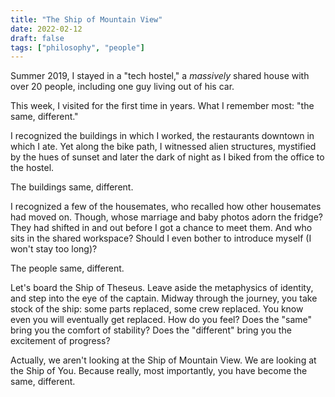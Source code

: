 ```yaml
---
title: "The Ship of Mountain View"
date: 2022-02-12
draft: false
tags: ["philosophy", "people"]
---
```

Summer 2019, I stayed in a "tech hostel," a _massively_ shared house with over 20 people, including one guy living out of his car. 

This week, I visited for the first time in years. What I remember most: "the same, different."

I recognized the buildings in which I worked, the restaurants downtown in which I ate. Yet along the bike path, I witnessed alien structures, mystified by the hues of sunset and later the dark of night as I biked from the office to the hostel.

The buildings same, different.

I recognized a few of the housemates, who recalled how other housemates had moved on. Though, whose marriage and baby photos adorn the fridge? They had shifted in and out before I got a chance to meet them. And who sits in the shared workspace? Should I even bother to introduce myself (I won't stay too long)?

The people same, different.

Let's board the Ship of Theseus. Leave aside the metaphysics of identity, and step into the eye of the captain. Midway through the journey, you take stock of the ship: some parts replaced, some crew replaced. You know even you will eventually get replaced. How do you feel? Does the "same" bring you the comfort of stability? Does the "different" bring you the excitement of progress?

Actually, we aren't looking at the Ship of Mountain View. We are looking at the Ship of You. Because really, most importantly, you have become the same, different.
